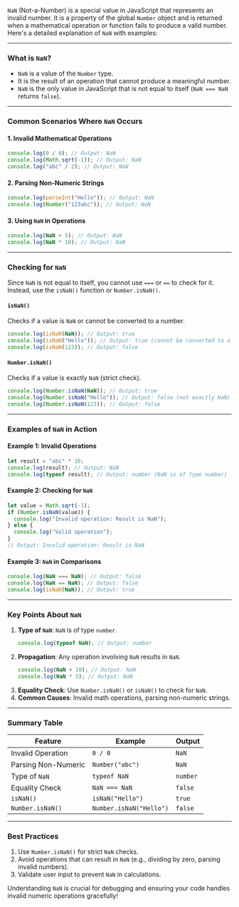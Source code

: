 `NaN` (Not-a-Number) is a special value in JavaScript that represents an invalid number. It is a property of the global `Number` object and is returned when a mathematical operation or function fails to produce a valid number. Here's a detailed explanation of `NaN` with examples:

---

### **What is `NaN`?**

- `NaN` is a value of the `Number` type.
- It is the result of an operation that cannot produce a meaningful number.
- `NaN` is the only value in JavaScript that is not equal to itself (`NaN === NaN` returns `false`).

---

### **Common Scenarios Where `NaN` Occurs**

#### 1. **Invalid Mathematical Operations**

```javascript
console.log(0 / 0); // Output: NaN
console.log(Math.sqrt(-1)); // Output: NaN
console.log("abc" / 2); // Output: NaN
```

#### 2. **Parsing Non-Numeric Strings**

```javascript
console.log(parseInt("Hello")); // Output: NaN
console.log(Number("123abc")); // Output: NaN
```

#### 3. **Using `NaN` in Operations**

```javascript
console.log(NaN + 5); // Output: NaN
console.log(NaN * 10); // Output: NaN
```

---

### **Checking for `NaN`**

Since `NaN` is not equal to itself, you cannot use `===` or `==` to check for it. Instead, use the `isNaN()` function or `Number.isNaN()`.

#### **`isNaN()`**

Checks if a value is `NaN` or cannot be converted to a number.

```javascript
console.log(isNaN(NaN)); // Output: true
console.log(isNaN("Hello")); // Output: true (cannot be converted to a number)
console.log(isNaN(123)); // Output: false
```

#### **`Number.isNaN()`**

Checks if a value is exactly `NaN` (strict check).

```javascript
console.log(Number.isNaN(NaN)); // Output: true
console.log(Number.isNaN("Hello")); // Output: false (not exactly NaN)
console.log(Number.isNaN(123)); // Output: false
```

---

### **Examples of `NaN` in Action**

#### Example 1: Invalid Operations

```javascript
let result = "abc" * 10;
console.log(result); // Output: NaN
console.log(typeof result); // Output: number (NaN is of type number)
```

#### Example 2: Checking for `NaN`

```javascript
let value = Math.sqrt(-1);
if (Number.isNaN(value)) {
  console.log("Invalid operation: Result is NaN");
} else {
  console.log("Valid operation");
}
// Output: Invalid operation: Result is NaN
```

#### Example 3: `NaN` in Comparisons

```javascript
console.log(NaN === NaN); // Output: false
console.log(NaN == NaN); // Output: false
console.log(isNaN(NaN)); // Output: true
```

---

### **Key Points About `NaN`**

1. **Type of `NaN`**: `NaN` is of type `number`.
   ```javascript
   console.log(typeof NaN); // Output: number
   ```
2. **Propagation**: Any operation involving `NaN` results in `NaN`.
   ```javascript
   console.log(NaN + 10); // Output: NaN
   console.log(NaN * 5); // Output: NaN
   ```
3. **Equality Check**: Use `Number.isNaN()` or `isNaN()` to check for `NaN`.
4. **Common Causes**: Invalid math operations, parsing non-numeric strings.

---

### **Summary Table**

| Feature             | Example                 | Output   |
| ------------------- | ----------------------- | -------- |
| Invalid Operation   | `0 / 0`                 | `NaN`    |
| Parsing Non-Numeric | `Number("abc")`         | `NaN`    |
| Type of `NaN`       | `typeof NaN`            | `number` |
| Equality Check      | `NaN === NaN`           | `false`  |
| `isNaN()`           | `isNaN("Hello")`        | `true`   |
| `Number.isNaN()`    | `Number.isNaN("Hello")` | `false`  |

---

### **Best Practices**

1. Use `Number.isNaN()` for strict `NaN` checks.
2. Avoid operations that can result in `NaN` (e.g., dividing by zero, parsing invalid numbers).
3. Validate user input to prevent `NaN` in calculations.

Understanding `NaN` is crucial for debugging and ensuring your code handles invalid numeric operations gracefully!
